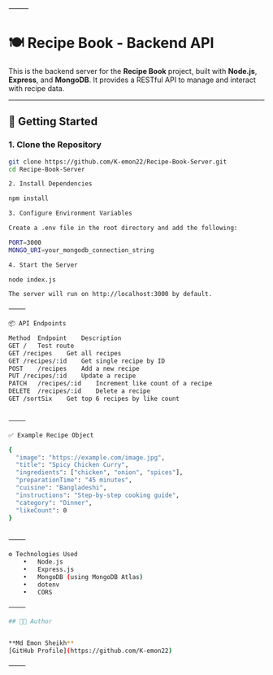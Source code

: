 
⸻


# 🍽️ Recipe Book - Backend API

This is the backend server for the **Recipe Book** project, built with **Node.js**, **Express**, and **MongoDB**. It provides a RESTful API to manage and interact with recipe data.

---

## 🚀 Getting Started

### 1. Clone the Repository

```bash
git clone https://github.com/K-emon22/Recipe-Book-Server.git
cd Recipe-Book-Server

2. Install Dependencies

npm install

3. Configure Environment Variables

Create a .env file in the root directory and add the following:

PORT=3000
MONGO_URI=your_mongodb_connection_string

4. Start the Server

node index.js

The server will run on http://localhost:3000 by default.

⸻

📦 API Endpoints

Method	Endpoint	Description
GET	/	Test route
GET	/recipes	Get all recipes
GET	/recipes/:id	Get single recipe by ID
POST	/recipes	Add a new recipe
PUT	/recipes/:id	Update a recipe
PATCH	/recipes/:id	Increment like count of a recipe
DELETE	/recipes/:id	Delete a recipe
GET	/sortSix	Get top 6 recipes by like count


⸻

✅ Example Recipe Object

{
  "image": "https://example.com/image.jpg",
  "title": "Spicy Chicken Curry",
  "ingredients": ["chicken", "onion", "spices"],
  "preparationTime": "45 minutes",
  "cuisine": "Bangladeshi",
  "instructions": "Step-by-step cooking guide",
  "category": "Dinner",
  "likeCount": 0
}


⸻

⚙️ Technologies Used
	•	Node.js
	•	Express.js
	•	MongoDB (using MongoDB Atlas)
	•	dotenv
	•	CORS

⸻

## 🧑‍💻 Author


**Md Emon Sheikh**  
[GitHub Profile](https://github.com/K-emon22)

⸻
